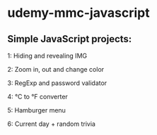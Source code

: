 # udemy-mmc-javascript

## Simple JavaScript projects:
1: Hiding and revealing  IMG

2: Zoom in, out and change color

3: RegExp and password validator

4: °C to °F converter

5: Hamburger menu

6: Current day + random trivia
